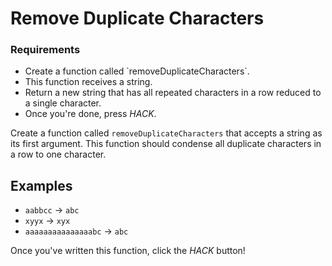 # Remove Duplicate Characters

<div class="aside">
<h3>Requirements</h3>
<ul>
  <li>Create a function called `removeDuplicateCharacters`.</li>
  <li>This function receives a string.</li>
  <li>Return a new string that has all repeated characters in a row reduced to a single character.</li>
  <li>Once you're done, press <em>HACK</em>.</li>
</ul>
</div>

Create a function called `removeDuplicateCharacters` that accepts a string as its first argument. This function should condense all duplicate characters in a row to one character.

## Examples

- `aabbcc` -> `abc`
- `xyyx` -> `xyx`
- `aaaaaaaaaaaaaaabc` -> `abc`

Once you've written this function, click the _HACK_ button!
